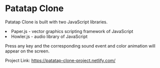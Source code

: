<h1>Patatap Clone</h1>

<p>Patatap Clone is built with two JavaScript libraries.</p>

<div>
	<li>Paper.js - vector graphics scripting framework of JavaScript</li> 
	<li>Howler.js - audio library of JavaScript</li> 
</div>

<p>Press any key and the corresponding sound event and color animation will appear on the screen.</p>

<p>Project Link: <a href="https://patatap-clone-project.netlify.com/" target="_blank">https://patatap-clone-project.netlify.com/</a></p>